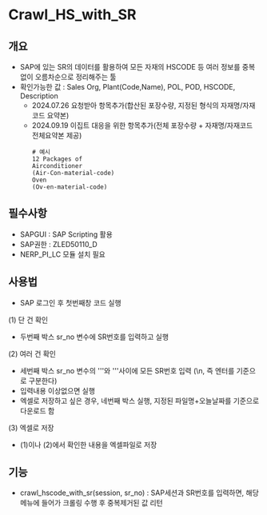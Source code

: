 # Crawl_HS_with_SR

## 개요
- SAP에 있는 SR의 데이터를 활용하여 모든 자재의 HSCODE 등 여러 정보를 중복없이 오름차순으로 정리해주는 툴
- 확인가능한 값 : Sales Org, Plant(Code,Name), POL, POD, HSCODE, Description
  - 2024.07.26 요청받아 항목추가(합산된 포장수량, 지정된 형식의 자재명/자재코드 요약본)
  - 2024.09.19 이집트 대응을 위한 항목추가(전체 포장수량 + 자재명/자재코드 전체요약본 제공)
    ```
    # 예시
    12 Packages of
    Airconditioner
    (Air-Con-material-code)
    Oven
    (Ov-en-material-code)
    ```

## 필수사항
- SAPGUI : SAP Scripting 활용
- SAP권한 : ZLED50110_D
- NERP_PI_LC 모듈 설치 필요

## 사용법
- SAP 로그인 후 첫번째창 코드 실행

(1) 단 건 확인
- 두번째 박스 sr_no 변수에 SR번호를 입력하고 실행

(2) 여러 건 확인
- 세번째 박스 sr_no 변수의 '''와 '''사이에 모든 SR번호 입력 (\n, 즉 엔터를 기준으로 구분한다)
- 입력내용 이상없으면 실행
- 엑셀로 저장하고 싶은 경우, 네번째 박스 실행, 지정된 파일명+오늘날짜를 기준으로 다운로드 함

(3) 엑셀로 저장
- (1)이나 (2)에서 확인한 내용을 엑셀파일로 저장 


## 기능
- crawl_hscode_with_sr(session, sr_no) : SAP세션과 SR번호를 입력하면, 해당 메뉴에 들어가 크롤링 수행 후 중복제거된 값 리턴
